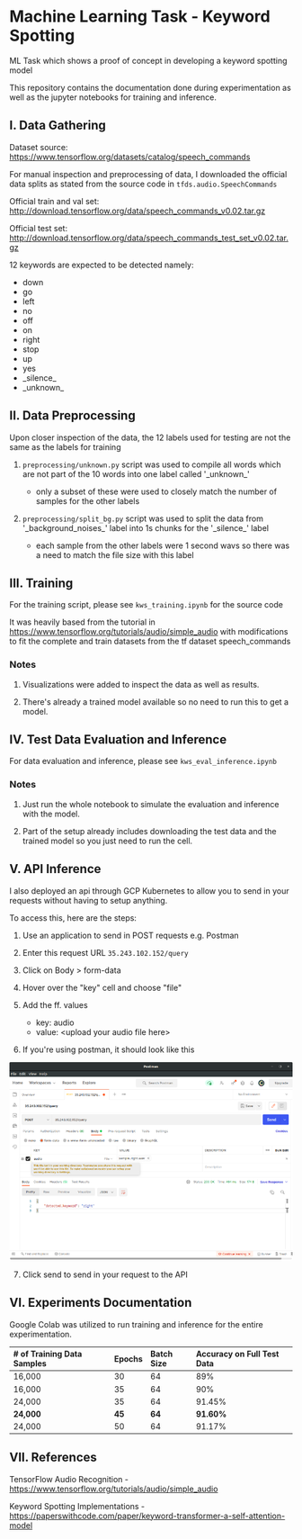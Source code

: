 # Machine Learning Task - Keyword Spotting
ML Task which shows a proof of concept in developing a keyword spotting model

This repository contains the documentation done during experimentation as well as the jupyter notebooks for training and inference.

## I. Data Gathering

Dataset source: https://www.tensorflow.org/datasets/catalog/speech_commands

For manual inspection and preprocessing of data, I downloaded the official data splits as stated from the source code in `tfds.audio.SpeechCommands`

Official train and val set: http://download.tensorflow.org/data/speech_commands_v0.02.tar.gz

Official test set: http://download.tensorflow.org/data/speech_commands_test_set_v0.02.tar.gz

12 keywords are expected to be detected namely:

- down
- go
- left
- no
- off
- on
- right
- stop
- up
- yes
- \_silence\_
- \_unknown\_

## II. Data Preprocessing

Upon closer inspection of the data, the 12 labels used for testing are not the same as the labels for training

1. `preprocessing/unknown.py` script was used to compile all words which are not part of the 10 words into one label called '\_unknown\_'
    - only a subset of these were used to closely match the number of samples for the other labels


2. `preprocessing/split_bg.py` script was used to split the data from \'_background_noises\_' label into 1s chunks for the '\_silence\_' label
    - each sample from the other labels were 1 second wavs so there was a need to match the file size with this label
    
## III. Training

For the training script, please see `kws_training.ipynb` for the source code

It was heavily based from the tutorial in https://www.tensorflow.org/tutorials/audio/simple_audio with modifications to fit the complete and train datasets from the tf dataset speech_commands

### Notes

1. Visualizations were added to inspect the data as well as results.

2. There's already a trained model available so no need to run this to get a model.



## IV. Test Data Evaluation and Inference

For data evaluation and inference, please see `kws_eval_inference.ipynb`

### Notes

1. Just run the whole notebook to simulate the evaluation and inference with the model.

2. Part of the setup already includes downloading the test data and the trained model so you just need to run the cell.

## V. API Inference 

I also deployed an api through GCP Kubernetes to allow you to send in your requests without having to setup anything.

To access this, here are the steps:

1. Use an application to send in POST requests e.g. Postman

2. Enter this request URL `35.243.102.152/query`

3. Click on Body > form-data

4. Hover over the "key" cell and choose "file"

5. Add the ff. values

    - key: audio 
    - value: \<upload your audio file here\>

6. If you're using postman, it should look like this

![title](images/postman.png)

7. Click send to send in your request to the API

## VI. Experiments Documentation

Google Colab was utilized to run training and inference for the entire experimentation.

| # of Training Data Samples | Epochs  | Batch Size | Accuracy on Full Test Data |
| :--------------------------|:--------|:-----------|:---------------------------|
| 16,000                     | 30      | 64         | 89%                        |
| 16,000                     | 35      | 64         | 90%                        |
| 24,000                     | 35      | 64         | 91.45%                     |
| **24,000**                 | **45**  | **64**     | **91.60%**                 |
| 24,000                     | 50      | 64         | 91.17%                     |

## VII. References

TensorFlow Audio Recognition - https://www.tensorflow.org/tutorials/audio/simple_audio

Keyword Spotting Implementations - https://paperswithcode.com/paper/keyword-transformer-a-self-attention-model


